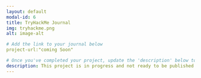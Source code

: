 ```yaml
---
layout: default
modal-id: 6
title: TryHackMe Journal
img: tryhackme.png
alt: image-alt

# Add the link to your journal below
project-url:"coming Soon"

# Once you've completed your project, update the 'description' below to this one: Completed 17 TryHackMe rooms, gaining hands-on skills in Linux and Windows fundamentals, log analysis, network troubleshooting with Wireshark, and incident handling with Splunk.
description: This project is in progress and not ready to be published just yet. Please contact me if you'd like a sneak peek. Otherwise, stay tuned!
---
```

